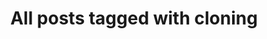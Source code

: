 ---
layout: tag
title: "All posts tagged with cloning"
permalink: /weblog/tags/cloning/
taxonomy: cloning
---